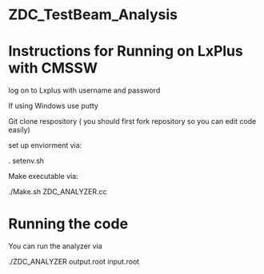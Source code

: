 # ZDC_TestBeam_Analysis
# Instructions for Running on LxPlus with CMSSW

log on to Lxplus with username and password

If using Windows use putty

Git clone respository ( you should first fork repository so you can edit code easily)

set up enviorment via:

. setenv.sh

Make executable via:

./Make.sh ZDC_ANALYZER.cc

# Running the code

You can run the analyzer via 

./ZDC_ANALYZER output.root input.root
